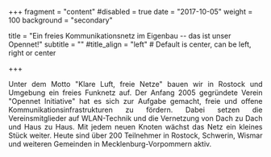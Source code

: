 +++
fragment = "content"
#disabled = true
date = "2017-10-05"
weight = 100
background = "secondary"

title = "Ein freies Kommunikationsnetz im Eigenbau -- das ist unser Opennet!"
subtitle = ""
#title_align = "left" # Default is center, can be left, right or center


+++
<p align="justify">
Unter dem Motto "Klare Luft, freie Netze" bauen wir in Rostock und Umgebung ein freies Funknetz auf. Der Anfang 2005 gegründete Verein "Opennet Initiative" hat es sich zur Aufgabe gemacht, freie und offene Kommunikationsinfrastrukturen zu fördern. Dabei setzen die Vereinsmitglieder auf WLAN-Technik und die Vernetzung von Dach zu Dach und Haus zu Haus. Mit jedem neuen Knoten wächst das Netz ein kleines Stück weiter. Heute sind über 200 Teilnehmer in Rostock, Schwerin, Wismar und weiteren Gemeinden in Mecklenburg-Vorpommern aktiv.</p>
